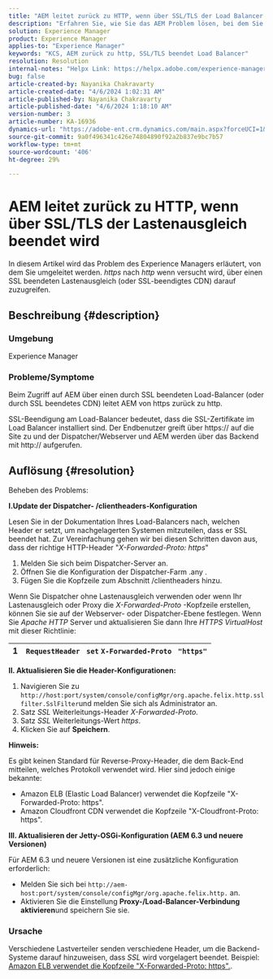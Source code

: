 ```yaml
---
title: "AEM leitet zurück zu HTTP, wenn über SSL/TLS der Load Balancer beendet wird"
description: "Erfahren Sie, wie Sie das AEM Problem lösen, bei dem Sie beim Zugriff auf AEM über SSL/TLS beendeten Lastenausgleich zu HTTP zurückgeleitet werden."
solution: Experience Manager
product: Experience Manager
applies-to: "Experience Manager"
keywords: "KCS, AEM zurück zu http, SSL/TLS beendet Load Balancer"
resolution: Resolution
internal-notes: "Helpx Link: https://helpx.adobe.com/experience-manager/kb/AEM-redirecting-back-to-http-on-accessed-via-SSL-terminated-Load-Balancer.html"
bug: false
article-created-by: Nayanika Chakravarty
article-created-date: "4/6/2024 1:02:31 AM"
article-published-by: Nayanika Chakravarty
article-published-date: "4/6/2024 1:18:10 AM"
version-number: 3
article-number: KA-16936
dynamics-url: "https://adobe-ent.crm.dynamics.com/main.aspx?forceUCI=1&pagetype=entityrecord&etn=knowledgearticle&id=0e02b555-b1f3-ee11-904b-0022480a40c2"
source-git-commit: 9a0f496341c426e74804890f92a2b837e9bc7b57
workflow-type: tm+mt
source-wordcount: '406'
ht-degree: 29%

---
```


# AEM leitet zurück zu HTTP, wenn über SSL/TLS der Lastenausgleich beendet wird


In diesem Artikel wird das Problem des Experience Managers erläutert, von dem Sie umgeleitet werden. *https* nach *http* wenn versucht wird, über einen SSL beendeten Lastenausgleich (oder SSL-beendigtes CDN) darauf zuzugreifen.

## Beschreibung {#description}


### <b>Umgebung</b>

Experience Manager

### <b>Probleme/Symptome</b>

Beim Zugriff auf AEM über einen durch SSL beendeten Load-Balancer (oder durch SSL beendetes CDN) leitet AEM von https zurück zu http.

SSL-Beendigung am Load-Balancer bedeutet, dass die SSL-Zertifikate im Load Balancer installiert sind. Der Endbenutzer greift über https:// auf die Site zu und der Dispatcher/Webserver und AEM werden über das Backend mit http:// aufgerufen.




## Auflösung {#resolution}


Beheben des Problems:

<b>I.Update der Dispatcher- /clientheaders-Konfiguration</b>

Lesen Sie in der Dokumentation Ihres Load-Balancers nach, welchen Header er setzt, um nachgelagerten Systemen mitzuteilen, dass er SSL beendet hat. Zur Vereinfachung gehen wir bei diesen Schritten davon aus, dass der richtige HTTP-Header &quot;*X-Forwarded-Proto: https*&quot;

1. Melden Sie sich beim Dispatcher-Server an.
2. Öffnen Sie die Konfiguration der Dispatcher-Farm .any .
3. Fügen Sie die Kopfzeile zum Abschnitt /clientheaders hinzu.


Wenn Sie Dispatcher ohne Lastenausgleich verwenden oder wenn Ihr Lastenausgleich oder Proxy die *X-Forwarded-Proto* -Kopfzeile erstellen, können Sie sie auf der Webserver- oder Dispatcher-Ebene festlegen. Wenn Sie *Apache HTTP* Server und aktualisieren Sie dann Ihre *HTTPS VirtualHost* mit dieser Richtlinie:


| 1 | `RequestHeader ` `set` `X-Forwarded-Proto ` `"https"` |
| --- | --- |


<b>II. Aktualisieren Sie die Header-Konfigurationen:</b>

1. Navigieren Sie zu `http://host:port/system/console/configMgr/org.apache.felix.http.sslfilter.SslFilter`und melden Sie sich als Administrator an.
2. Satz *SSL* Weiterleitungs-Header *X-Forwarded-Proto.*
3. Satz *SSL* Weiterleitungs-Wert *https*.
4. Klicken Sie auf <b>Speichern</b>.


<b>Hinweis:</b>

Es gibt keinen Standard für Reverse-Proxy-Header, die dem Back-End mitteilen, welches Protokoll verwendet wird. Hier sind jedoch einige bekannte:

- Amazon ELB (Elastic Load Balancer) verwendet die Kopfzeile &quot;X-Forwarded-Proto: https&quot;.
- Amazon Cloudfront CDN verwendet die Kopfzeile &quot;X-Cloudfront-Proto: https&quot;.


<b>III. Aktualisieren der Jetty-OSGi-Konfiguration (AEM 6.3 und neuere Versionen)</b>

Für AEM 6.3 und neuere Versionen ist eine zusätzliche Konfiguration erforderlich:

- Melden Sie sich bei `http://aem-host:port/system/console/configMgr/org.apache.felix.http.` an.
- Aktivieren Sie die Einstellung <b>Proxy-/Load-Balancer-Verbindung aktivieren</b>und speichern Sie sie.


### Ursache

Verschiedene Lastverteiler senden verschiedene Header, um die Backend-Systeme darauf hinzuweisen, dass *SSL* wird vorgelagert beendet. Beispiel: [Amazon ELB verwendet die Kopfzeile &quot;X-Forwarded-Proto: https&quot;.](https://docs.aws.amazon.com/de_de/elasticloadbalancing/latest/classic/x-forwarded-headers.html#x-forwarded-proto).
